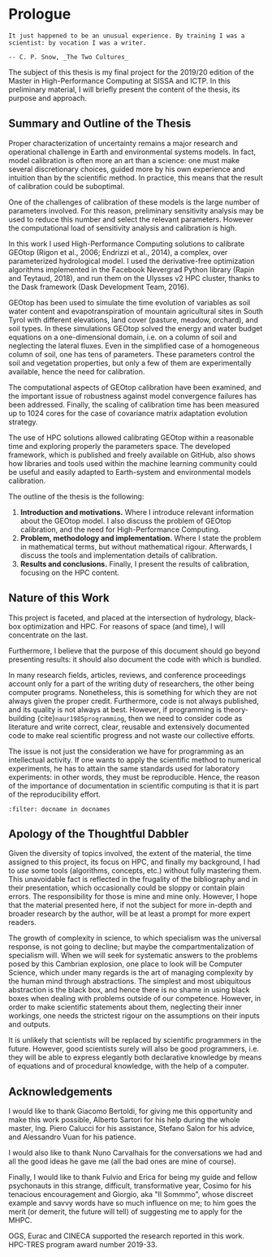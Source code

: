 # Prologue

```{epigraph}
It just happened to be an unusual experience. By training I was a scientist: by vocation I was a writer.

-- C. P. Snow, _The Two Cultures_
```

The subject of this thesis is my final project for the 2019/20 edition of the Master in High-Performance Computing at SISSA and ICTP. In this preliminary material, I will briefly present the content of the thesis, its purpose and approach.

## Summary and Outline of the Thesis

Proper characterization of uncertainty remains a major research and operational challenge in Earth and environmental systems models. In fact, model calibration is often more an art than a science: one must make several discretionary choices, guided more by his own experience and intuition than by the scientific method. In practice, this means that the result of calibration could be suboptimal. 

One of the challenges of calibration of these models is the large number of parameters involved. For this reason, preliminary sensitivity analysis may be used to reduce this number and select the relevant parameters. However the computational load of sensitivity analysis and calibration is high.

In this work I used High-Performance Computing solutions to calibrate GEOtop (Rigon et al., 2006; Endrizzi et al., 2014), a complex, over parameterized hydrological model. I used the derivative-free optimization algorithms implemented in the Facebook Nevergrad Python library (Rapin and Teytaud, 2018), and run them on the Ulysses v2 HPC cluster, thanks to the Dask framework (Dask Development Team, 2016).

GEOtop has been used to simulate the time evolution of variables as soil water content and evapotranspiration of mountain agricultural sites in South Tyrol with different elevations, land cover (pasture, meadow, orchard), and soil types. In these simulations GEOtop solved the energy and water budget equations on a one-dimensional domain, i.e. on a column of soil and neglecting the lateral fluxes. Even in the simplified case of a homogeneous column of soil, one has tens of parameters. These parameters control the soil and vegetation properties, but only a few of them are experimentally available, hence the need for calibration.

The computational aspects of GEOtop calibration have been examined, and the important issue of robustness against model convergence failures has been addressed. Finally, the scaling of calibration time has been measured up to 1024 cores for the case of covariance matrix adaptation evolution strategy.

The use of HPC solutions allowed calibrating GEOtop within a reasonable time and exploring properly the parameters space. The developed framework, which is published and freely available on GitHub, also shows how libraries and tools used within the machine learning community could be useful and easily adapted to Earth-system and environmental models calibration.

The outline of the thesis is the following:

1. **Introduction and motivations.** Where I introduce relevant information about the GEOtop model. I also discuss the problem of GEOtop calibration, and the need for High-Performance Computing.
2. **Problem, methodology and implementation.** Where I state the problem in mathematical terms, but without mathematical rigour. Afterwards, I discuss the tools and implementation details of calibration.
3. **Results and conclusions.** Finally, I present the results of calibration, focusing on the HPC content.

## Nature of this Work

This project is faceted, and placed at the intersection of hydrology, black-box optimization and HPC. For reasons of space (and time), I will concentrate on the last.

Furthermore, I believe that the purpose of this document should go beyond presenting results: it should also document the code with which is bundled. 

In many research fields, articles, reviews, and conference proceedings account only for a part of the writing duty of researchers, the other being computer programs. Nonetheless, this is something for which they are not always given the proper credit. Furthermore, code is not always published, and its quality is not always at best. However, if programming is theory-building {cite}`naur1985programming`, then we need to consider code as literature and write correct, clear, reusable and extensively documented code to make real scientific progress and not waste our collective efforts.

The issue is not just the consideration we have for programming as an intellectual activity. If one wants to apply the scientific method to numerical experiments, he has to attain the same standards used for laboratory experiments: in other words, they must be reproducible. Hence, the reason of the importance of documentation in scientific computing is that it is part of the reproducibility effort.

```{bibliography}
:filter: docname in docnames
```

## Apology of the Thoughtful Dabbler

Given the diversity of topics involved, the extent of the material, the time assigned to this project, its focus on HPC, and finally my background, I had to _use_ some tools (algorithms, concepts, etc.) without fully mastering them. This unavoidable fact is reflected in the frugality of the bibliography and in their presentation, which occasionally could be sloppy or contain plain errors. The responsibility for those is mine and mine only. However, I hope that the material presented here, if not the subject for more in-depth and broader research by the author, will be at least a prompt for more expert readers.

The growth of complexity in science, to which specialism was the universal response, is not going to decline; but maybe the compartmentalization of specialism will. When we will seek for systematic answers to the problems posed by this Cambrian explosion, one place to look will be Computer Science, which under many regards is the art of managing complexity by the human mind through abstractions. The simplest and most ubiquitous abstraction is the black box, and hence there is no shame in using black boxes when dealing with problems outside of our competence. However, in order to make scientific statements about them, neglecting their inner workings, one needs the strictest rigour on the assumptions on their inputs and outputs.
 
It is unlikely that scientists will be replaced by scientific programmers in the future. However, good scientists surely will also be good programmers, i.e. they will be able to express elegantly both declarative knowledge by means of equations and of procedural knowledge, with the help of a computer.

## Acknowledgements

I would like to thank Giacomo Bertoldi, for giving me this opportunity and make this work possible, Alberto Sartori for his help during the whole master, Ing. Piero Calucci for his assistance, Stefano Salon for his advice, and Alessandro Vuan for his patience.

I would also like to thank Nuno Carvalhais for the conversations we had and all the good ideas he gave me (all the bad ones are mine of course).

Finally, I would like to thank Fulvio and Erica for being my guide and fellow psychonauts in this strange, difficult, transformative year, Cosimo for his tenacious encouragement and Giorgio, aka "Il Sommmo", whose discreet example and savvy words have so much influence on me; to him goes the merit (or demerit, the future will tell) of suggesting me to apply for the MHPC.

OGS, Eurac and CINECA supported the research reported in this work. HPC-TRES program award number 2019-33.